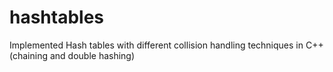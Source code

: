 # hashtables
Implemented Hash tables with different collision handling techniques in C++ (chaining and double hashing)
